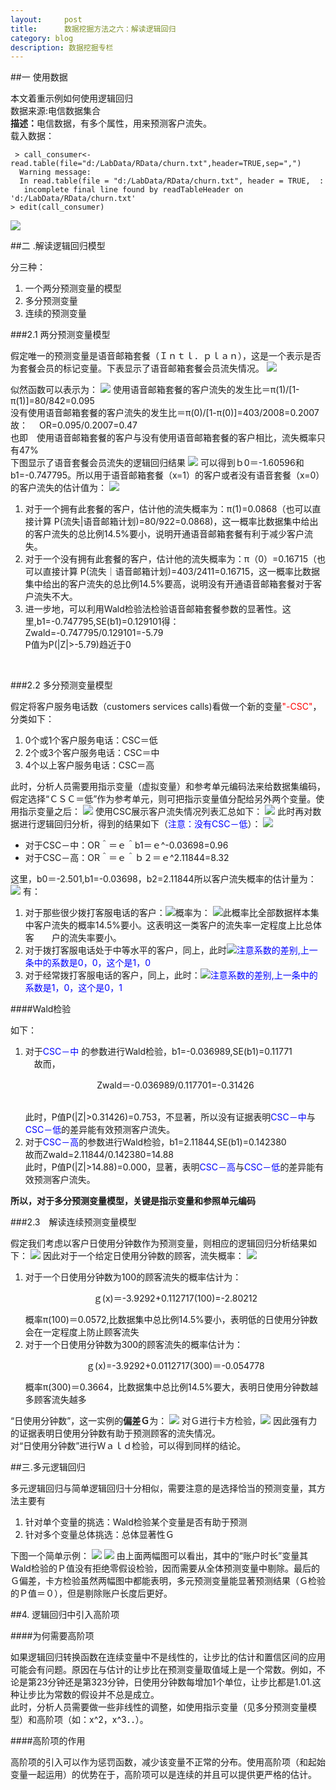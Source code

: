 ```yaml
---
layout:     post
title:      数据挖掘方法之六：解读逻辑回归
category: blog
description: 数据挖掘专栏
--- 
```


##一 使用数据

本文着重示例如何使用逻辑回归<br>
<a herf="http://download.csdn.net/detail/huangxia73/7059709">数据来源:电信数据集合</a><br>
<B>描述：</B>电信数据，有多个属性，用来预测客户流失。<br>
载入数据：

     > call_consumer<-read.table(file="d:/LabData/RData/churn.txt",header=TRUE,sep=",")  
      Warning message:  
      In read.table(file = "d:/LabData/RData/churn.txt", header = TRUE,  :  
       incomplete final line found by readTableHeader on 'd:/LabData/RData/churn.txt'  
    > edit(call_consumer) 

<img src="/images/blog/loginregressionsample1.png">

##二 .解读逻辑回归模型

分三种：
<ol>
<li>一个两分预测变量的模型</li>
<li>多分预测变量</li>
<li>连续的预测变量</li>
</ol>

###2.1 两分预测变量模型

假定唯一的预测变量是语音邮箱套餐（Ｉｎｔｌ．ｐｌａｎ），这是一个表示是否为套餐会员的标记变量。下表显示了语音邮箱套餐会员流失情况。
<img src="/images/blog/loginregressionsample2.png">

似然函数可以表示为：
<img src="/images/blog/loginregressionsample3.png">
使用语音邮箱套餐的客户流失的发生比＝π(1)/[1-π(1)]=80/842=0.095<br>
没有使用语音邮箱套餐的客户流失的发生比＝π(0)/[1-π(0)]=403/2008=0.2007 <br>故：　
<font align="center">OR=0.095/0.2007=0.47</font><br>
也即　使用语音邮箱套餐的客户与没有使用语音邮箱套餐的客户相比，流失概率只有47%<br>
下图显示了语音套餐会员流失的逻辑回归结果
<img src="/images/blog/loginregressionsample4.png">
可以得到ｂ0＝-1.60596和b1=-0.747795。所以用于语音邮箱套餐（x=1）的客户或者没有语音套餐（x=0）的客户流失的估计值为：
<img src="/images/blog/loginregressionsample5.png">
<ol>
<li>对于一个拥有此套餐的客户，估计他的流失概率为：π(1)=0.0868（也可以直接计算 P(流失|语音邮箱计划)=80/922=0.0868)，这一概率比数据集中给出的客户流失的总比例14.5%要小，说明开通语音邮箱套餐有利于减少客户流失。</li>
<li>对于一个没有拥有此套餐的客户，估计他的流失概率为：π（0）=0.16715（也可以直接计算 P(流失｜语音邮箱计划)=403/2411=0.16715，这一概率比数据集中给出的客户流失的总比例14.5%要高，说明没有开通语音邮箱套餐对于客户流失不大。</li>
<li>进一步地，可以利用Wald检验法检验语音邮箱套餐参数的显著性。这里,b1=-0.747795,SE(b1)=0.129101得：<br><font align="center">Zwald=-0.747795/0.129101=-5.79</font><br>P值为P(|Z|>-5.79)趋近于0</li>
</ol>
<br>

###2.2 多分预测变量模型

假定将客户服务电话数（customers services calls)看做一个新的变量<font color="red">"-CSC"</font>，分类如下：
<ol>
<li>0个或1个客户服务电话：CSC＝低</li>
<li>2个或3个客户服务电话：CSC＝中</li>
<li>4个以上客户服务电话：CSC＝高</li>
</ol>
此时，分析人员需要用指示变量（虚拟变量）和参考单元编码法来给数据集编码，假定选择“ＣＳＣ＝低”作为参考单元，则可把指示变量值分配给另外两个变量。使用指示变量之后：
<img src="/images/blog/loginregressionsample6.png">
使用CSC展示客户流失情况列表汇总如下：
<img src="/images/blog/loginregressionsample7.png">
此时再对数据进行逻辑回归分析，得到的结果如下（<font color="blue">注意：没有CSC－低</font>）：
<img src="/images/blog/loginregressionsample8.png">
<ul>
<li>对于CSC－中：OR＾＝ｅ＾b1＝ｅ^-0.03698=0.96</li>
<li>对于CSC－高：OR＾＝ｅ＾ｂ２＝ｅ^2.11844=8.32</li>
</ul>
这里，b0＝-2.501,b1=-0.03698，b2=2.11844所以客户流失概率的估计量为：
<img src="/images/blog/loginregressionsample9.png">
有：<br>
<ol>
<li>对于那些很少拨打客服电话的客户：<img src="/images/blog/loginregressionsample10.png">概率为：
<img src="/images/blog/loginregressionsample11.png">此概率比全部数据样本集中客户流失的概率14.5%要小。这表明这一类客户的流失率一定程度上比总体客　　户的流失率要小。</li>
<li>对于拨打客服电话处于中等水平的客户，同上，此时<img src="/images/blog/loginregressionsample12.png"><font color="blue">注意系数的差别,上一条中的系数是0，0，这个是1，0</font></li>
<li>对于经常拨打客服电话的客户，同上，此时：<img src="/images/blog/loginregressionsample13.png"><font color="blue">注意系数的差别,上一条中的系数是1，0，这个是0，1</font></li>
</ol>    

####Wald检验   

如下：
<ol>
<li>对于<font color="blue">CSC－中</font> 的参数进行Wald检验，b1=-0.036989,SE(b1)=0.11771<br>
　故而，<p align="center">Zwald＝-0.036989/0.117701=-0.31426</p><br>
此时，P值P(|Z|>0.31426)=0.753，不显著，所以没有证据表明<font color="blue">CSC－中</font>与<font color="blue">CSC－低</font>的差异能有效预测客户流失。</li>
<li>对于<font color="blue">CSC－高</font>的参数进行Wald检验，b1=2.11844,SE(b1)=0.142380　　　　故而<font align="center">Zwald=2.11844/0.142380=14.88</font><br>此时，P值P(|Z|>14.88)=0.000，显著，表明<font color="blue">CSC－高</font>与<font color="blue">CSC－低</font>的差异能有效预测客户流失。</li>
</ol>

<B>所以，对于多分预测变量模型，关键是指示变量和参照单元编码</B>   

###2.3　解读连续预测变量模型

假定我们考虑以客户日使用分钟数作为预测变量，则相应的逻辑回归分析结果如下：
<img src="/images/blog/loginregressionsample14.png">
因此对于一个给定日使用分钟数的顾客，流失概率：
<img src="/images/blog/loginregressionsample15.png">

<ol>
<li>对于一个日使用分钟数为100的顾客流失的概率估计为：<br>
<p align="center">ｇ(x)＝-3.9292+0.112717(100)=-2.80212</p>
概率π(100)＝0.0572,比数据集中总比例14.5%要小，表明低的日使用分钟数会在一定程度上防止顾客流失
</li>
<li>对于一个日使用分钟数为300的顾客流失的概率估计为：<br>
<p align="center">ｇ(x)=-3.9292+0.0112717(300)＝-0.054778</p>概率π(300)＝0.3664，比数据集中总比例14.5%要大，表明日使用分钟数越多顾客流失越多</li>
</ol>
“日使用分钟数”，这一实例的<B>偏差Ｇ</B>为：
<img src="/images/blog/loginregressionsample16.png">
对Ｇ进行卡方检验，<img src="/images/blog/loginregressionsample17.png">
因此强有力的证据表明日使用分钟数有助于预测顾客的流失情况。<br>
对“日使用分钟数”进行Ｗａｌｄ检验，可以得到同样的结论。

##三.多元逻辑回归

多元逻辑回归与简单逻辑回归十分相似，需要注意的是选择恰当的预测变量，其方法主要有
<ol>
<li>针对单个变量的挑选：Wald检验某个变量是否有助于预测</li>
<li>针对多个变量总体挑选：总体显著性Ｇ</li>
</ol>
下图一个简单示例：
<img src="/images/blog/loginregressionsample18.png">
<img src="/images/blog/loginregressionsample19.png">
由上面两幅图可以看出，其中的“账户时长”变量其Wald检验的Ｐ值没有拒绝零假设检验，因而需要从全体预测变量中剔除。最后的Ｇ偏差，卡方检验虽然两幅图中都能表明，多元预测变量能显著预测结果（Ｇ检验的Ｐ值＝０），但是剔除账户长度后更好。

##4. 逻辑回归中引入高阶项

####为何需要高阶项

如果逻辑回归转换函数在连续变量中不是线性的，让步比的估计和置信区间的应用可能会有问题。原因在与估计的让步比在预测变量取值域上是一个常数。例如，不论是第23分钟还是第323分钟，日使用分钟数每增加1个单位，让步比都是1.01.这种让步比为常数的假设并不总是成立。<br>
此时，分析人员需要做一些非线性的调整，如使用指示变量（见多分预测变量模型）和高阶项（如：x^2，x^3．．）。<br>

####高阶项的作用

高阶项的引入可以作为惩罚函数，减少该变量不正常的分布。使用高阶项（和起始变量一起运用）的优势在于，高阶项可以是连续的并且可以提供更严格的估计。

